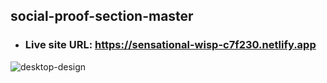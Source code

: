 ## social-proof-section-master

* ### Live site URL: https://sensational-wisp-c7f230.netlify.app
![desktop-design](https://user-images.githubusercontent.com/109923493/197355192-08a92894-0d64-4ed2-a086-8bfb2018a0ad.jpg)
